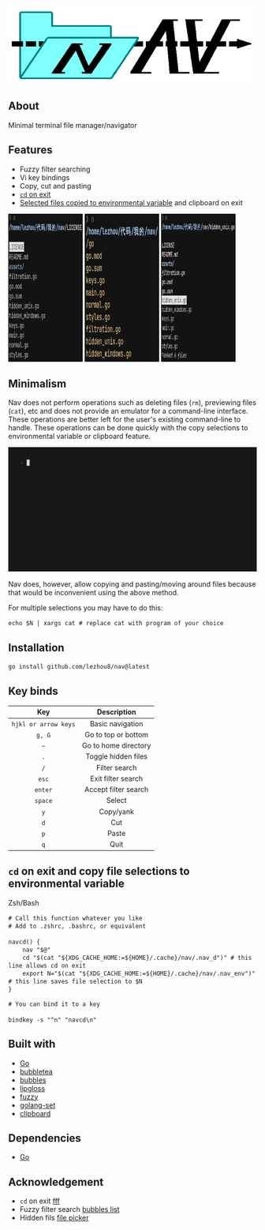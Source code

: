 <img src="assets/logo.png" alt="nav" width="500">

## About

Minimal terminal file manager/navigator

## Features
- Fuzzy filter searching
- Vi key bindings
- Copy, cut and pasting
- [`cd` on exit](#cd-on-exit-and-copy-file-selections-to-environmental-variable)
- [Selected files copied to environmental variable](#cd-on-exit-and-copy-file-selections-to-environmental-variable) and clipboard on exit

<p>
<img src="assets/feature_screenshot.png" alt="screenshot" width="30%" height="300">
<img src="assets/feature_screenshot_filter.png" alt="filter" width="30%" height="300">
<img src="assets/feature_screenshot_yank.png" alt="yank" width="30%" height="300">
</p>

## Minimalism

Nav does not perform operations such as deleting files (`rm`), previewing files (`cat`), etc and does not provide an emulator for a command-line interface. These operations are better left for the user's existing command-line to handle. These operations can be done quickly with the copy selections to environmental variable or clipboard feature.

<p>
<img src="assets/select_demo.gif" alt="select_demo">
</p>

Nav does, however, allow copying and pasting/moving around files because that would be inconvenient using the above method.

For multiple selections you may have to do this:

```{sh}
echo $N | xargs cat # replace cat with program of your choice
```

## Installation

```{sh}
go install github.com/lezhou8/nav@latest
```

## Key binds

| Key | Description |
| :-: | :---------: |
| `hjkl or arrow keys` | Basic navigation |
| `g, G` | Go to top or bottom |
| `~` | Go to home directory |
| `.` | Toggle hidden files |
| `/` | Filter search |
| `esc` | Exit filter search |
| `enter` | Accept filter search |
| `space` | Select |
| `y` | Copy/yank |
| `d` | Cut |
| `p` | Paste |
| `q` | Quit |

## `cd` on exit and copy file selections to environmental variable

Zsh/Bash

```{sh}
# Call this function whatever you like
# Add to .zshrc, .bashrc, or equivalent

navcd() {
	nav "$@"
	cd "$(cat "${XDG_CACHE_HOME:=${HOME}/.cache}/nav/.nav_d")" # this line allows cd on exit
	export N="$(cat "${XDG_CACHE_HOME:=${HOME}/.cache}/nav/.nav_env")" # this line saves file selection to $N
}
```

```{sh}
# You can bind it to a key

bindkey -s "^n" "navcd\n"
```

## Built with

- [Go](https://golang.org/)
- [bubbletea](https://github.com/charmbracelet/bubbletea)
- [bubbles](https://github.com/charmbracelet/bubbles)
- [lipgloss](https://github.com/charmbracelet/lipgloss)
- [fuzzy](https://github.com/sahilm/fuzzy)
- [golang-set](https://github.com/deckarep/golang-set)
- [clipboard](https://github.com/atotto/clipboard)

## Dependencies
- [Go](https://golang.org/)

## Acknowledgement

- `cd` on exit [fff](https://github.com/dylanaraps/fff/tree/master)
- Fuzzy filter search [bubbles list](https://github.com/charmbracelet/bubbles/tree/master/list)
- Hidden fils [file picker](https://github.com/charmbracelet/bubbles/tree/master/filepicker)

